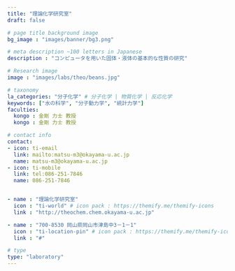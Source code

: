 ```yaml
---
title: "理論化学研究室"
draft: false

# page title background image
bg_image : "images/banner/bg3.png"

# meta description ~100 letters in Japanese
description : "コンピュータを用いた固体・液体の基本的な性質の研究"

# Research image
image : "images/labs/theo/beans.jpg"

# taxonomy
la_categories: "分子化学" # 分子化学 | 物質化学 | 反応化学
keywords: ["水の科学", "分子動力学", "統計力学"]
faculties:
  kongo : 金剛 力士 教授
  kongo : 金剛 力士 教授

# contact info
contact:
- icon: ti-email
  link: mailto:matsu-m3@okayama-u.ac.jp
  name: matsu-m3@okayama-u.ac.jp
- icon: ti-mobile
  link: tel:086-251-7846
  name: 086-251-7846


- name : "理論化学研究室"
  icon : "ti-world" # icon pack : https://themify.me/themify-icons
  link : "http://theochem.chem.okayama-u.ac.jp"

- name : "700-8530 岡山県岡山市津島中3－1－1"
  icon : "ti-location-pin" # icon pack : https://themify.me/themify-icons
  link : "#"

# type
type: "laboratory"
---
```

